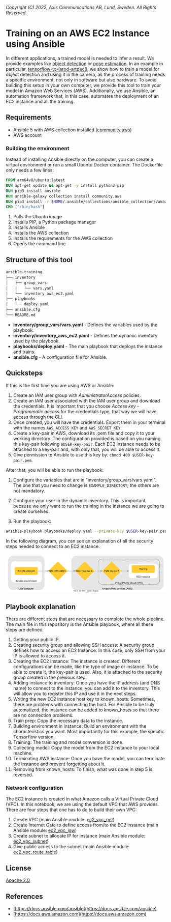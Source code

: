 *Copyright (C) 2022, Axis Communications AB, Lund, Sweden. All Rights Reserved.*

# Training on an AWS EC2 Instance using Ansible

In different applications, a trained model is needed to infer a result. We provide examples like [object detection](https://github.com/AxisCommunications/acap-native-sdk-examples/tree/master/object-detection) or [pose estimation](https://github.com/AxisCommunications/acap-computer-vision-sdk-examples/tree/master/pose-estimator-with-flask). In an example in particular, [tensorflow-to-larod-artpec8](https://github.com/AxisCommunications/acap-native-sdk-examples/tree/master/tensorflow-to-larod-artpec8), we show how to train a model for object detection and using it in the camera, as the process of training needs a specific environment, not only in software but also hardware. To avoid building this setup in your own computer, we provide this tool to train your model in Amazon Web Services (AWS). Additionally, we use Ansible, an automation framework that, in this case, automates the deployment of an EC2 instance and all the training.

## Requirements

- Ansible 5 with AWS collection installed ([community.aws](https://docs.ansible.com/ansible/latest/collections/community/aws/index.html))
- AWS account

### Building the environment

Instead of installing Ansible directly on the computer, you can create a virtual environment or run a small Ubuntu Docker container. The Dockerfile only needs a few lines:

```dockerfile
FROM arm64v8/ubuntu:latest
RUN apt-get update && apt-get -y install python3-pip
RUN pip3 install ansible
RUN ansible-galaxy collection install community.aws
RUN pip3 install -r $HOME/.ansible/collections/ansible_collections/amazon/aws/requirements.txt
CMD ["/bin/bash"]
```

1. Pulls the Ubuntu image
2. Installs PIP, a Python package manager
3. Installs Ansible
4. Installs the AWS collection
5. Installs the requirements for the AWS collection
6. Opens the command line

## Structure of this tool

```sh
ansible-training
├── inventory
│   ├── group_vars
│   │   └── vars.yaml
│   └── inventory_aws_ec2.yaml
├── playbooks
│   └── deploy.yaml
├── ansible.cfg
└── README.md
```

- **inventory/group_vars/vars.yaml** - Defines the variables used by the playbook.
- **inventory/inventory_aws_ec2.yaml** - Defines the dynamic inventory used by the playbook.
- **playbooks/deploy.yaml** - The main playbook that deploys the instance and trains.
- **ansible.cfg** - A configuration file for Ansible.

## Quicksteps

If this is the first time you are using AWS or Ansible:

1. Create an IAM user group with *AdministratorAccess* policies.
2. Create an IAM user associated with the IAM user group and download the credentials. It is important that you choose *Access key - Programmatic access* for the credentials type, that way we will have access through the CLI.
3. Once created, you will have the credentials. Export them in your terminal with the names `AWS_ACCESS_KEY` and `AWS_SECRET_KEY`.
4. Create a key-pair in AWS, download its .pem file and copy it to your working directory. The configuration provided is based on you naming this key-pair following `$USER-key-pair`. Each EC2 instance needs to be attached to a key-pair and, with only that, you will be able to access it.
5. Give permission to Ansible to use this key by: `chmod 400 $USER-key-pair.pem`.

After that, you will be able to run the playbook:

1. Configure the variables that are in "inventory/group_vars/vars.yaml". The one that you need to change is `EXAMPLE_DIRECTORY`; the others are not mandatory.

2. Configure your user in the dynamic inventory. This is important, because we only want to run the training in the instance we are going to create ourselves.

3. Run the playbook:

```sh
ansible-playbook playbooks/deploy.yaml --private-key $USER-key-pair.pem
```

In the following diagram, you can see an explanation of all the security steps needed to connect to an EC2 instance.

![Security diagram](data/security_diagram.svg)

## Playbook explanation

There are different steps that are necessary to complete the whole pipeline. The main file in this repository is the Ansible playbook, where all these steps are defined.

1. Getting your public IP.
2. Creating security group and allowing SSH access:
A security group defines how to access an EC2 Instance. In this case, only SSH from your IP is allowed to access it.
3. Creating the EC2 instance:
The instance is created. Different configurations can be made, like the type of image or instance. To be able to create it, the key-pair is used. Also, it is attached to the security group created in the previous step.
4. Adding instance to inventory:
Once you have the IP address (and DNS name) to connect to the instance, you can add it to the inventory. This will allow you to register this IP and use it in the next steps.
5. Writing the new EC2 instance host key to known_hosts:
Sometimes, there are problems with connecting the host. For Ansible to be truly automatized, the instance can be added to known_hosts so that there are no connection problems.
6. Train prep:
Copy the necessary data to the instance.
7. Building environment in instance:
Build an environment with the characteristics you want. Most importantly for this example, the specific Tensorflow version.
8. Training:
The training and model conversion is done.
9. Collecting model:
Copy the model from the EC2 instance to your local machine.
10. Terminating AWS instance:
Once you have the model, you can terminate the instance and prevent forgetting about it.
11. Removing from known_hosts:
To finish, what was done in step 5 is reversed.

### Network configuration

The EC2 instance is created in what Amazon calls a Virtual Private Cloud (VPC). In this notebook, we are using the default VPC that AWS provides. There are four steps that one has to do to build their own VPC:

1. Create VPC (main Ansible module: [ec2_vpc_net](https://docs.ansible.com/ansible/latest/collections/amazon/aws/ec2_vpc_net_module.html))
2. Create Internet Gate to define access from/to the EC2 instance (main Ansible module: [ec2_vpc_igw](https://docs.ansible.com/ansible/latest/collections/community/aws/ec2_vpc_igw_module.html))
3. Create subnet to allocate IP for instance (main Ansible module: [ec2_vpc_subnet](https://docs.ansible.com/ansible/latest/collections/amazon/aws/ec2_vpc_subnet_module.html))
4. Give public access to the subnet (main Ansible module: [ec2_vpc_route_table](https://docs.ansible.com/ansible/latest/collections/amazon/aws/ec2_vpc_route_table_module.html))

## License

[Apache 2.0](../LICENSE)

## References

- [https://docs.ansible.com/ansible](https://docs.ansible.com/ansible)
- [https://docs.aws.amazon.com](https://docs.aws.amazon.com)
